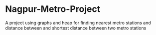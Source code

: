 # Nagpur-Metro-Project
 A project using graphs and heap for finding nearest metro stations and distance between and shortest distance between two metro stations 

